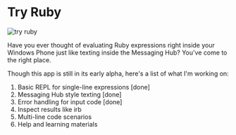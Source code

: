 Try Ruby
=======

![try ruby](https://cloud.githubusercontent.com/assets/132692/4899901/f06c57f4-6420-11e4-80e1-dc210f907f53.jpg)

Have you ever thought of evaluating Ruby expressions right inside your Windows Phone just like texting inside the Messaging Hub? You've come to the right place. 

Though this app is still in its early alpha, here's a list of what I'm working on:
1. Basic REPL for single-line expressions [done]
2. Messaging Hub style texting [done]
3. Error handling for input code [done]
4. Inspect results like irb
5. Multi-line code scenarios
6. Help and learning materials
